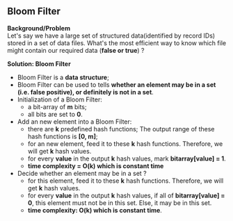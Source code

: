 ## Bloom Filter

**Background/Problem**  
Let's say we have a large set of structured data(identified by record IDs) stored in a set of data files. What's the most efficient way to know which file might contain our required data (**false or true**) ?

**Solution: Bloom Filter**
- Bloom Filter is a **data structure**;
- Bloom Filter can be used to tells **whether an element may be in a set (i.e. false positive), or definitely is not in a set**.
- Initialization of a Bloom Filter:
    - a bit-array of **m** bits;
    - all bits are set to **0**.
- Add an new element into a Bloom Filter:
    - there are **k** predefined hash functions; The output range of these hash functions is **[0, m]**;
    - for an new element, feed it to these **k** hash functions. Therefore, we will get **k** hash values.
    - for every **value** in the output **k** hash values, mark **bitarray[value] = 1**.
    - **time complexity = O(k) which is constant time**
- Decide whether an element may be in a set ?
    -  for this element, feed it to these **k** hash functions. Therefore, we will get **k** hash values.
    -  for every **value** in the output **k** hash values, if all of **bitarray[value] = 0**, this element must not be in this set. Else, it may be in this set.
    -  **time complexity: O(k) which is constant time**.
